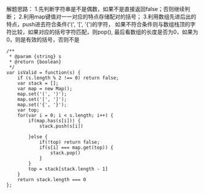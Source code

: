 解题思路：
1.先判断字符串是不是偶数，如果不是直接返回false；否则继续判断；
2.利用map键值对一一对应的特点存储配对的括号；
3.利用数组先进后出的特点，push进去符合条件('(', '[', '{')的字符，
如果不符合条件则与数组栈顶的字符比较，如果对应的括号字符匹配，则pop(),
最后看数组的长度是否为0，如果为0，则是有效的括号，否则不是


```
/**
 * @param {string} s
 * @return {boolean}
 */
var isValid = function(s) {
	if (s.length % 2 !== 0) return false;
    var stack = [];
    var map = new Map();
    map.set('(', ')');
    map.set('[', ']');
    map.set('{', '}');
    var top;
    for(var i = 0; i < s.length; i++) {
        if(map.has(s[i])) {
            stack.push(s[i])
            
        }else {
			if(!top) return false;
            if(s[i] === map.get(top)) {
                stack.pop()
            }
        }
        top = stack[stack.length - 1]
    } 
    return stack.length === 0
};
```
